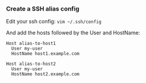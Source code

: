 ### Create a SSH alias config

Edit your ssh config: `vim ~/.ssh/config`

And add the hosts followed by the User and HostName:
```
Host alias-to-host1
  User my-user
  HostName host1.example.com

Host alias-to-host2
  User my-user
  HostName host2.example.com
```
